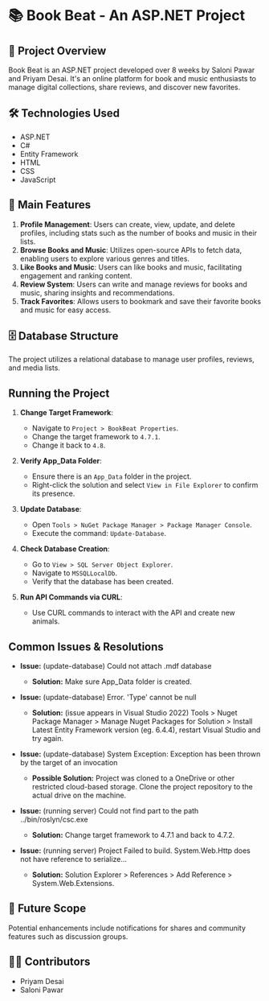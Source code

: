 # 📚 Book Beat - An ASP.NET Project

## 🌟 Project Overview

Book Beat is an ASP.NET project developed over 8 weeks by Saloni Pawar and Priyam Desai. It's an online platform for book and music enthusiasts to manage digital collections, share reviews, and discover new favorites.

## 🛠️ Technologies Used

- ASP.NET
- C#
- Entity Framework
- HTML
- CSS
- JavaScript

## 🚀 Main Features

1. **Profile Management**: Users can create, view, update, and delete profiles, including stats such as the number of books and music in their lists.
2. **Browse Books and Music**: Utilizes open-source APIs to fetch data, enabling users to explore various genres and titles.
3. **Like Books and Music**: Users can like books and music, facilitating engagement and ranking content.
4. **Review System**: Users can write and manage reviews for books and music, sharing insights and recommendations.
5. **Track Favorites**: Allows users to bookmark and save their favorite books and music for easy access.

## 🗄️ Database Structure

The project utilizes a relational database to manage user profiles, reviews, and media lists.

## Running the Project

1. **Change Target Framework**:
   - Navigate to `Project > BookBeat Properties`.
   - Change the target framework to `4.7.1`.
   - Change it back to `4.8`.

2. **Verify App_Data Folder**:
   - Ensure there is an `App_Data` folder in the project.
   - Right-click the solution and select `View in File Explorer` to confirm its presence.

3. **Update Database**:
   - Open `Tools > NuGet Package Manager > Package Manager Console`.
   - Execute the command: `Update-Database`.

4. **Check Database Creation**:
   - Go to `View > SQL Server Object Explorer`.
   - Navigate to `MSSQLLocalDb`.
   - Verify that the database has been created.

5. **Run API Commands via CURL**:
   - Use CURL commands to interact with the API and create new animals.

## Common Issues & Resolutions

- **Issue:** (update-database) Could not attach .mdf database
  - **Solution:** Make sure App_Data folder is created.

- **Issue:** (update-database) Error. 'Type' cannot be null
  - **Solution:** (issue appears in Visual Studio 2022) Tools > Nuget Package Manager > Manage Nuget Packages for Solution > Install Latest Entity Framework version (eg. 6.4.4), restart Visual Studio and try again.

- **Issue:** (update-database) System Exception: Exception has been thrown by the target of an invocation
  - **Possible Solution:** Project was cloned to a OneDrive or other restricted cloud-based storage. Clone the project repository to the actual drive on the machine.

- **Issue:** (running server) Could not find part to the path ../bin/roslyn/csc.exe
  - **Solution:** Change target framework to 4.7.1 and back to 4.7.2.

- **Issue:** (running server) Project Failed to build. System.Web.Http does not have reference to serialize...
  - **Solution:** Solution Explorer > References > Add Reference > System.Web.Extensions.
    

## 🚀 Future Scope

Potential enhancements include notifications for shares and community features such as discussion groups.

## 👨‍💻 Contributors 

- Priyam Desai
- Saloni Pawar
